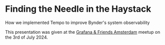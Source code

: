 # Finding the Needle in the Haystack
How we implemented Tempo to improve Bynder's system observability

This presentation was given at the [Grafana & Friends Amsterdam](https://www.meetup.com/nl-NL/grafana-friends-amsterdam/) meetup on the 3rd of July 2024.

